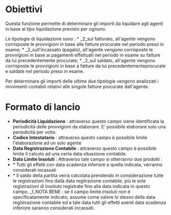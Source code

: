 # Obiettivi
Questa funzione permette di determinare gli importi da liquidare agli agenti in base al tipo liquidazione previsto per ognuno.

Le tipologie di liquidazione sono : 
 \* _2_sul fatturato, all'agente vengono corrisposte le provvigioni in base alle fatture procurate nel periodo preso in esame;
 \* _2_sull'incassato (pagato), all'agente vengono corrisposte le provvigioni in base ai pagamenti effettuati nel periodo in esame su fatture da lui precedentemente procurate;
 \* _2_sul saldato, all'agente vengono corrisposte le provvigioni in base a fatture da lui precedentementeprocurate e saldate nel periodo preso in esame.

Per determinare gli importi delle ultime due tipologie vengono analizzati i movimenti contabili relativi alle singole fatture procurate dall'agente.

# Formato di lancio

-  **Periodicità Liquidazione** :  attraverso questo campo viene identificata la periodicità delle provvigioni da elaborare. E' possibile elaborare solo una periodicità per volta.
-  **Codice Intestatario** :  attraverso questo campo è possibile limite l'elaborazione ad un solo agente
-  **Data Registrazione Contabile** :  attraverso questo campo è possibile limite il calcolo ad una certa data situazione contabile.
-  **Data Limite Insoluti** :  Attraverso tale campo si otterranno due prodotti : 
- \* Tutti gli effetti con data scadenza inferiore a quella indicata, verranno considerati incassati
- \* Il saldo della partita verrà calcolata prendendo in considerazione tutte le registrazioni fino dalla data regitrazione contabile, più le sole registrazioni di insoluto registrate fino alla data indicata in questo campo.
_1_NOTA BENE :  se il campo limite insoluti non è specificatamente indicato, assume come valore lo stesso della data registrazione contabile ed a tale data tutti gli effetti aventi data scadenza inferiore saranno considerati incassati.


